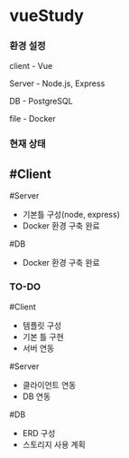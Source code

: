 # vueStudy


### 환경 설정

client - Vue

Server - Node.js, Express

DB - PostgreSQL 

file - Docker


### 현재 상태 

#Client 
- 

#Server
- 기본틀 구성(node, express) 
- Docker 환경 구축 완료

#DB
- Docker 환경 구축 완료



### TO-DO

#Client 
- 템플릿 구성
- 기본 틀 구현
- 서버 연동

#Server
-  클라이언트 연동
-  DB 연동

#DB
- ERD 구성 
- 스토리지 사용 계획 





